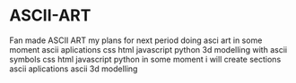 # ASCII-ART
Fan made ASCII ART
my plans for next period doing asci art
in some moment ascii aplications css html javascript python
3d modelling with ascii symbols css html javascript python
in some moment i will create  sections ascii aplications
ascii 3d modelling
